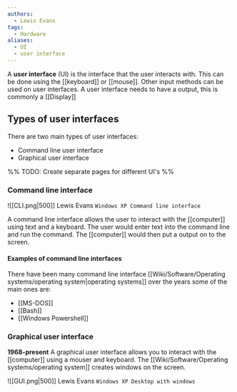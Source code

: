 ```yaml
---
authors:
  - Lewis Evans
tags:
  - Hardware
aliases:
  - UI
  - user interface
---
```

A **user interface** (UI) is the interface that the user interacts with. This can be done using the [[keyboard]] or [[mouse]]. Other input methods can be used on user interfaces. A user interface needs to have a output, this is commonly a [[Display]]

## Types of user interfaces
There are two main types of user interfaces:
- Command line user interface
- Graphical user interface

%% TODO: Create separate pages for different UI's %%
### Command line interface

![[CLI.png|500]]
Lewis Evans `Windows XP Command line interface`

A command line interface allows the user to interact with the [[computer]] using text and a keyboard. The user would enter text into the command line and run the command. The [[computer]] would then put a output on to the screen.

#### Examples of command line interfaces
There have been many command line interface [[Wiki/Software/Operating systems/operating system|operating systems]] over the years some of the main ones are:
- [[MS-DOS]]
- [[Bash]]
- [[Windows Powershell]]

### Graphical user interface
**1968-present**
A graphical user interface allows you to interact with the [[computer]] using a mouser and keyboard. The [[Wiki/Software/Operating systems/operating system]] creates windows on the screen.

![[GUI.png|500]]
Lewis Evans `Windows XP Desktop with windows`